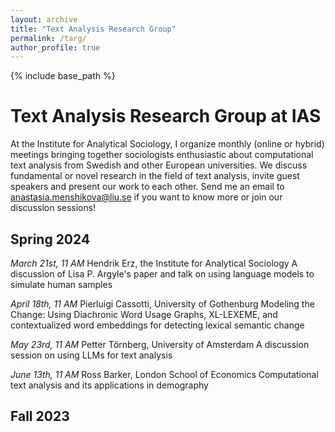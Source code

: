 ```yaml
---
layout: archive
title: "Text Analysis Research Group"
permalink: /targ/
author_profile: true
---
```


{% include base_path %}

# Text Analysis Research Group at IAS

At the Institute for Analytical Sociology, I organize monthly (online or hybrid) meetings bringing together sociologists enthusiastic about computational text analysis from Swedish and other European universities. We discuss fundamental or novel research in the field of text analysis, invite guest speakers and present our work to each other. Send me an email to anastasia.menshikova@liu.se if you want to know more or join our discussion sessions!

## Spring 2024

*March 21st, 11 AM*
Hendrik Erz, the Institute for Analytical Sociology
A discussion of Lisa P. Argyle's paper and talk on using language models to simulate human samples

*April 18th, 11 AM*
Pierluigi Cassotti, University of Gothenburg
Modeling the Change: Using Diachronic Word Usage Graphs, XL-LEXEME, and contextualized word embeddings for detecting lexical semantic change

*May 23rd, 11 AM*
Petter Törnberg, University of Amsterdam
A discussion session on using LLMs for text analysis

*June 13th, 11 AM*
Ross Barker, London School of Economics
Computational text analysis and its applications in demography

## Fall 2023


